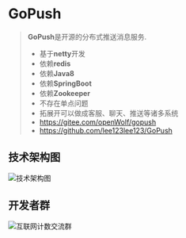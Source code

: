 # GoPush

> **GoPush**是开源的分布式推送消息服务.
> * 基于**netty**开发
> * 依赖**redis**
> * 依赖**Java8**
> * 依赖**SpringBoot**
> * 依赖**Zookeeper**
> * 不存在单点问题
> * 拓展开可以做成客服、聊天、推送等诸多系统
> * https://gitee.com/openWolf/gopush
> * https://github.com/lee123lee123/GoPush

## 技术架构图
![技术架构图](https://git.oschina.net/uploads/images/2017/0627/092129_ddd20f29_7872.png "技术架构图")

## 开发者群
![互联网计数交流群](https://git.oschina.net/uploads/images/2017/0620/135851_c1d11a6b_7872.png "扫一扫")